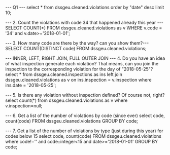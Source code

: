 --- Q1 ---
select * from dssgeu.cleaned.violations order by "date" desc limit 10; 


--- 2. Count the violations with code 34 that happened already this year ---
SELECT COUNT(*) FROM dssgeu.cleaned.violations as v WHERE v.code = '34' and v.date>='2018-01-01';



--- 3. How many code are there by the way? can you show them?---
SELECT COUNT(DISTINCT code) FROM dssgeu.cleaned.violations;

--- INNER, LEFT, RIGHT JOIN, FULL OUTER JOIN
--- 4. Do you have an idea of what inspection generate each violation? That means, can you join the inspection to the corresponding violation for the day of "2018-05-25"?
select * from dssgeu.cleaned.inspections as ins
left join dssgeu.cleaned.violations as v
on ins.inspection = v.inspection
where ins.date = '2018-05-25';

--- 5. Is there any violation without inspection defined? Of course not, right?
select count(*) from dssgeu.cleaned.violations as v
where v.inspection=null;


--- 6. Get a list of the number of violations by code (since ever)
select
code,
count(code)
FROM
dssgeu.cleaned.violations
GROUP BY
code;



--- 7. Get a list of the number of violations by type (just during this year) for codes below 15
select
code,
count(code)
FROM
dssgeu.cleaned.violations
where 
code!='' and code::integer<15 and date>='2018-01-01'
GROUP BY
code;
